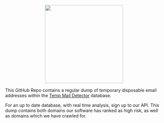 <p align="center">
  <a href="http://tempmaildetector.com/?utm_source=github-blocklist"><img src="https://tempmaildetector.com/images/gh-logo.png" width="250"/></a>
</p>

This GitHub Repo contains a regular dump of temporary disposable email addresses within the [Temp Mail Detector](http://tempmaildetector.com/?utm_source=github-blocklist) database.

For an up to date database, with real time analysis, sign up to our API. This dump contains both domains our software has ranked as high risk, as well as domains which we have crawled for.
